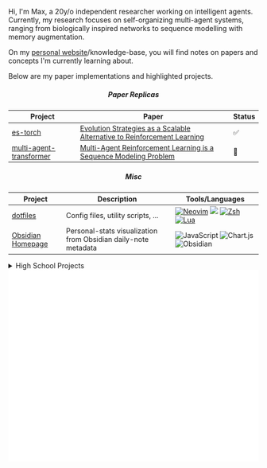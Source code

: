 Hi, I'm Max, a 20y/o independent researcher working on intelligent agents. Currently, my research focuses on self-organizing multi-agent systems, ranging from biologically inspired networks to sequence modelling with memory augmentation.

On my [personal website](https://mwolf.dev/)/knowledge-base, you will find notes on papers and concepts I'm currently learning about.

Below are my paper implementations and highlighted projects.

<h5 align="center">Paper Replicas</h5>

|Project|Paper|Status|
|-|-|-|
|[es-torch](https://github.com/neuro-soup/es-torch)|[Evolution Strategies as a Scalable Alternative to Reinforcement Learning](https://arxiv.org/abs/1703.03864)|✅|
|[multi-agent-transformer](https://github.com/neuro-soup/multi-agent-transformer)|[Multi-Agent Reinforcement Learning is a Sequence Modeling Problem](https://arxiv.org/abs/2205.14953)|🚧|

<h5 align="center">Misc</h5>

|Project|Description|Tools/Languages|
|-|-|-|
|[dotfiles](https://github.com/MaxWolf-01/dotfiles)|Config files, utility scripts, ...|[![Neovim](https://img.shields.io/badge/Neovim-57A143?logo=neovim&logoColor=fff)](#) ![](https://img.shields.io/badge/Shell-4EAA25?&style=plastic&logo=gnu-bash&logoColor=white) [![Zsh](https://img.shields.io/badge/Zsh-F15A24?logo=zsh&logoColor=fff)](#) [![Lua](https://img.shields.io/badge/Lua-%232C2D72.svg?logo=lua&logoColor=white)](#) |
|[Obsidian Homepage](https://gist.github.com/MaxWolf-01/6ecd0ef197fc239bca818a4266f0cb17)|Personal-stats visualization from Obsidian daily-note metadata|![JavaScript](https://img.shields.io/badge/JavaScript-F7DF1E?logo=javascript&logoColor=000) ![Chart.js](https://img.shields.io/badge/Chart.js-FF6384?logo=chartdotjs&logoColor=fff) ![Obsidian](https://img.shields.io/badge/Obsidian-%23483699.svg?&logo=obsidian&logoColor=white)|


<details>
<summary>High School Projects</summary>
  
|Project|Description|Tools/Languages|
|-|-|-|
|[Sentinel-2 Landcover Classification](https://github.com/MaxWolf-01/sentinel2-landcover-classification)|(Diploma Project) Landcover classification on sentinel-2 data with Prithvi, EfficientNet-Unet and OSM / CNES Landcover labels.|[![Python](https://img.shields.io/badge/Python-3776AB?logo=python&logoColor=fff)](#) ![](https://img.shields.io/badge/PyTorch-black?logo=PyTorch) [![Lightning](https://img.shields.io/badge/-Lightning-792ee5?logo=pytorchlightning&logoColor=white)](https://lightning.ai) ![](https://img.shields.io/badge/-Pandas-333333?style=flat&logo=pandas)  GeoJSON |
|[TruthTabler](https://github.com/MaxWolf-01/TruthTabler)|Boolean expression parser, simplifier, converter.|![Python](https://img.shields.io/badge/Python-3776AB?logo=python&logoColor=fff)|
|[2048JavaFx-Bot](https://github.com/MaxWolf-01/2048JavaFx-Bot)|2048-Game in JavaFx, including a parallel expectimax bot which gets to 4096 most of the time.|[![Java](https://img.shields.io/badge/Java-%23ED8B00.svg?logo=openjdk&logoColor=white)](#)|

</details>

<div align="center">
  <img src="/github-metrics.svg" alt="Metrics">
</div>
